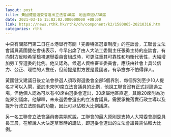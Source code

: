 ```yaml
---
layout: post
title: 黃國健倡選委會選出立法會40席　地區直選佔30席
date: 2021-03-16 15:02:02.000000000 +08:00
link: https://news.rthk.hk/rthk/ch/component/k2/1580865-20210316.htm
categories: rthk
---
```


中央有關部門第二日在本港舉行有關「完善特區選舉制度」的座談會，工聯會立法會議員黃國健在會後表示，今早出席了由人大法工委副主任張勇主持的座談會，有向對方反映希望檢視選舉委員會組成時，可更注重其可靠性和均衡代表性，大幅增加勞工界選委的比例。他又認為，候選人資格審查委員會，應該由社會上具公信力、公正、理性的人擔任，但前提是對方要是愛國者，有承擔亦不怕得罪人。

黃國健又建議日後立法會參選人須取得選委會全部5個界別、每個界別至少10人提名才可以入閘，至於未來90席立法會議員的比例，他說工聯會沒有正式討論過立場，但他個人認為可以有40席由選委會選出，30席屬地區直選，其餘20席則為功能界別議席。他解釋，未來選委會選出的立法會議員，需要承擔落實行政主導以及提升行政立法關係的功能，因此可以佔較大比例議席。 

另一名工聯會立法會議員麥美娟就說，工聯會的最大原則是支持人大常委會副委員長王晨，在解說人大決定草案時的講法，即選委會選出的立法會議員需佔較大比例。
